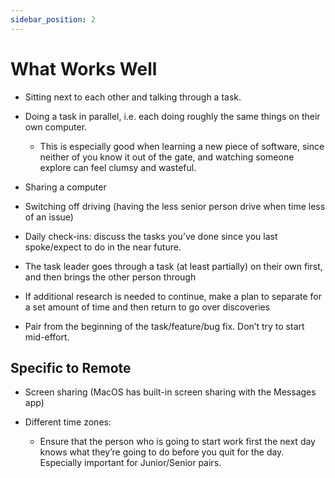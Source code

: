 ```yaml
---
sidebar_position: 2
---
```


# What Works Well

- Sitting next to each other and talking through a task.

- Doing a task in parallel, i.e. each doing roughly the same things on their own
  computer.

  - This is especially good when learning a new piece of software, since neither
    of you know it out of the gate, and watching someone explore can feel clumsy
    and wasteful.

- Sharing a computer

- Switching off driving (having the less senior person drive when time less of
  an issue)

- Daily check-ins: discuss the tasks you’ve done since you last spoke/expect to
  do in the near future.

- The task leader goes through a task (at least partially) on their own first,
  and then brings the other person through

- If additional research is needed to continue, make a plan to separate for a
  set amount of time and then return to go over discoveries

- Pair from the beginning of the task/feature/bug fix. Don’t try to start
  mid-effort.

## Specific to Remote

- Screen sharing (MacOS has built-in screen sharing with the Messages app)

- Different time zones:

  - Ensure that the person who is going to start work first the next day knows
    what they’re going to do before you quit for the day. Especially important for
    Junior/Senior pairs.
